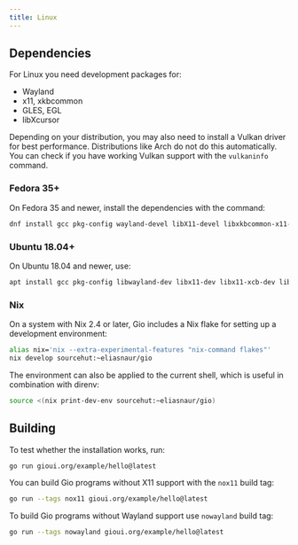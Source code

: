 ```yaml
---
title: Linux
---
```


## Dependencies

For Linux you need development packages for:

* Wayland
* x11, xkbcommon
* GLES, EGL
* libXcursor

Depending on your distribution, you may also need to install a Vulkan driver for best performance. Distributions like Arch do not do this automatically. You can check if you have working Vulkan support with the `vulkaninfo` command.

### Fedora 35+

On Fedora 35 and newer, install the dependencies with the command:

``` sh
dnf install gcc pkg-config wayland-devel libX11-devel libxkbcommon-x11-devel mesa-libGLES-devel mesa-libEGL-devel libXcursor-devel vulkan-headers
```

### Ubuntu 18.04+

On Ubuntu 18.04 and newer, use:

``` sh
apt install gcc pkg-config libwayland-dev libx11-dev libx11-xcb-dev libxkbcommon-x11-dev libgles2-mesa-dev libegl1-mesa-dev libffi-dev libxcursor-dev libvulkan-dev
```

### Nix

On a system with Nix 2.4 or later, Gio includes a Nix flake for setting up a development environment:

```sh
alias nix='nix --extra-experimental-features "nix-command flakes"'
nix develop sourcehut:~eliasnaur/gio
```

The environment can also be applied to the current shell, which is useful in combination with direnv:

```sh
source <(nix print-dev-env sourcehut:~eliasnaur/gio)
```

## Building

To test whether the installation works, run:

``` sh
go run gioui.org/example/hello@latest
```

You can build Gio programs without X11 support with the `nox11` build tag:

``` sh
go run --tags nox11 gioui.org/example/hello@latest
```

To build Gio programs without Wayland support use `nowayland` build tag:

``` sh
go run --tags nowayland gioui.org/example/hello@latest
```
